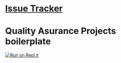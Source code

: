 # [Issue Tracker](https://www.freecodecamp.org/learn/quality-assurance/quality-assurance-projects/issue-tracker)

# Quality Asurance Projects boilerplate
[![Run on Repl.it](https://repl.it/badge/github/nguyennguyen0110/project-issue-tracker)](https://repl.it/github/nguyennguyen0110/project-issue-tracker)
